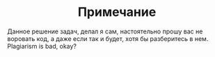 <h1 align="center">Примечание</h1>
Данное решение задач, делал я сам, настоятельно прошу вас не воровать код, а даже если так и будет, хотя бы разберитесь в нем. Plagiarism is bad, okay?